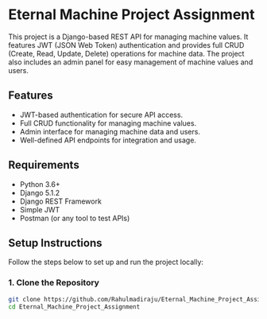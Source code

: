 # Eternal Machine Project Assignment

This project is a Django-based REST API for managing machine values. It features JWT (JSON Web Token) authentication and provides full CRUD (Create, Read, Update, Delete) operations for machine data. The project also includes an admin panel for easy management of machine values and users.

## Features

- JWT-based authentication for secure API access.
- Full CRUD functionality for managing machine values.
- Admin interface for managing machine data and users.
- Well-defined API endpoints for integration and usage.

## Requirements

- Python 3.6+
- Django 5.1.2
- Django REST Framework
- Simple JWT
- Postman (or any tool to test APIs)

## Setup Instructions

Follow the steps below to set up and run the project locally:

### 1. Clone the Repository

```bash
git clone https://github.com/Rahulmadiraju/Eternal_Machine_Project_Assignment.git
cd Eternal_Machine_Project_Assignment
